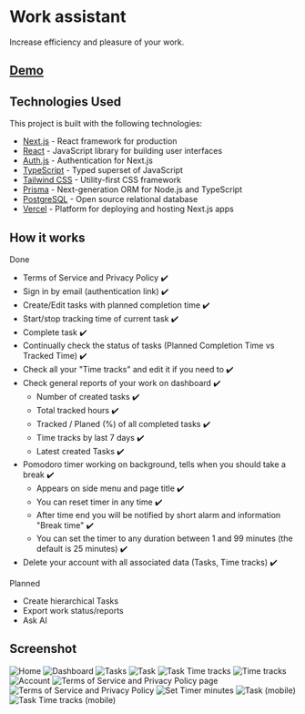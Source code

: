 # Work assistant

Increase efficiency and pleasure of your work.

## [Demo](https://work-assistant-puce.vercel.app/)

## Technologies Used

This project is built with the following technologies:

- [Next.js](https://nextjs.org/) - React framework for production
- [React](https://reactjs.org/) - JavaScript library for building user interfaces
- [Auth.js](https://authjs.dev/) - Authentication for Next.js
- [TypeScript](https://www.typescriptlang.org/) - Typed superset of JavaScript
- [Tailwind CSS](https://tailwindcss.com/) - Utility-first CSS framework
- [Prisma](https://www.prisma.io/) - Next-generation ORM for Node.js and TypeScript
- [PostgreSQL](https://www.postgresql.org/) - Open source relational database
- [Vercel](https://vercel.com/) - Platform for deploying and hosting Next.js apps

## How it works

Done

- Terms of Service and Privacy Policy :heavy_check_mark:
- Sign in by email (authentication link) :heavy_check_mark:
- Create/Edit tasks with planned completion time :heavy_check_mark:
- Start/stop tracking time of current task :heavy_check_mark:
- Complete task :heavy_check_mark:
- Continually check the status of tasks (Planned Completion Time vs Tracked Time) :heavy_check_mark:
- Check all your "Time tracks" and edit it if you need to :heavy_check_mark:
- Check general reports of your work on dashboard :heavy_check_mark:
  - Number of created tasks :heavy_check_mark:
  - Total tracked hours :heavy_check_mark:
  - Tracked / Planed (%) of all completed tasks :heavy_check_mark:
  - Time tracks by last 7 days :heavy_check_mark:
  - Latest created Tasks :heavy_check_mark:
- Pomodoro timer working on background, tells when you should take a break :heavy_check_mark:
  - Appears on side menu and page title :heavy_check_mark:
  - You can reset timer in any time :heavy_check_mark:
  - After time end you will be notified by short alarm and information "Break time" :heavy_check_mark:
  - You can set the timer to any duration between 1 and 99 minutes (the default is 25 minutes) :heavy_check_mark:
- Delete your account with all associated data (Tasks, Time tracks) :heavy_check_mark:

Planned

- Create hierarchical Tasks
- Export work status/reports
- Ask AI

## Screenshot

![Home](screenshots/opengraph-image.png)
![Dashboard](screenshots/dashboard.png)
![Tasks](screenshots/tasks.png)
![Task](screenshots/task.png)
![Task Time tracks](screenshots/task-time-tracks.png)
![Time tracks](screenshots/time-tracks.png)
![Account](screenshots/account.png)
![Terms of Service and Privacy Policy page](screenshots/terms-of-service-page.png)
![Terms of Service and Privacy Policy](screenshots/terms-of-service.png)
![Set Timer minutes](screenshots/set-timer-minutes.png)
![Task (mobile)](screenshots/task-mobile.png)
![Task Time tracks (mobile)](screenshots/task-time-tracks-mobile.png)
